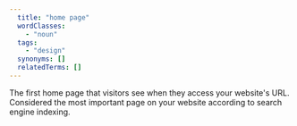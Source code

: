 ```yaml
---
  title: "home page"
  wordClasses:
    - "noun"
  tags:
    - "design"
  synonyms: []
  relatedTerms: []
---
```

The first home page that visitors see when they access your website's URL. Considered the most important page on your website according to search engine indexing.
